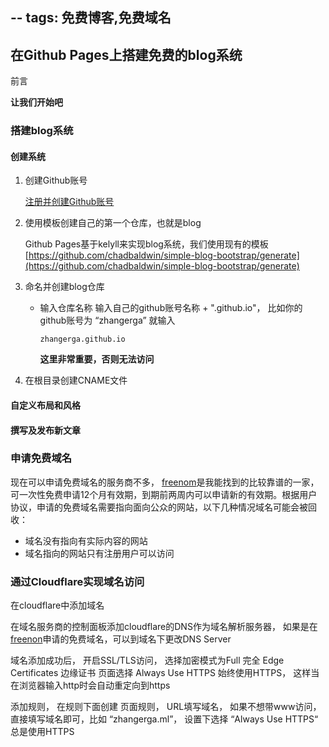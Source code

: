 --
tags: 免费博客,免费域名
--

## 在Github Pages上搭建免费的blog系统

前言

**让我们开始吧**

### 搭建blog系统
#### 创建系统
1. 创建Github账号
    
    [注册并创建Github账号](https://github.com/signup)

2. 使用模板创建自己的第一个仓库，也就是blog

    Github Pages基于kelyll来实现blog系统，我们使用现有的模板 [https://github.com/chadbaldwin/simple-blog-bootstrap/generate](https://github.com/chadbaldwin/simple-blog-bootstrap/generate)

3. 命名并创建blog仓库

    * 输入仓库名称
      输入自己的github账号名称 + ".github.io"， 比如你的github账号为 “zhangerga” 就输入
      ```
      zhangerga.github.io
      ```
      **这里非常重要，否则无法访问**
      
 4. 在根目录创建CNAME文件

#### 自定义布局和风格

#### 撰写及发布新文章

### 申请免费域名
现在可以申请免费域名的服务商不多， [freenom](https://www.freenom.com/)是我能找到的比较靠谱的一家， 可一次性免费申请12个月有效期，到期前两周内可以申请新的有效期。根据用户协议，申请的免费域名需要指向面向公众的网站，以下几种情况域名可能会被回收：

* 域名没有指向有实际内容的网站
* 域名指向的网站只有注册用户可以访问

### 通过Cloudflare实现域名访问
在cloudflare中添加域名

在域名服务商的控制面板添加cloudflare的DNS作为域名解析服务器， 如果是在[freenon](https://www.freenom.com/)申请的免费域名，可以到域名下更改DNS Server


域名添加成功后， 开启SSL/TLS访问， 选择加密模式为Full 完全
Edge Certificates 边缘证书 页面选择 Always Use HTTPS 始终使用HTTPS， 这样当在浏览器输入http时会自动重定向到https

添加规则， 在规则下面创建 页面规则， 
URL填写域名， 如果不想带www访问，直接填写域名即可，比如 “zhangerga.ml”， 设置下选择 “Always Use HTTPS“ 总是使用HTTPS


